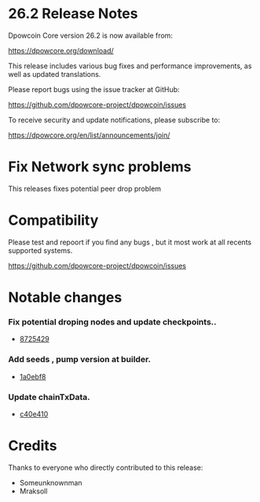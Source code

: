 26.2 Release Notes
==================

Dpowcoin Core version 26.2 is now available from:

  <https://dpowcore.org/download/>

This release includes various bug fixes and performance
improvements, as well as updated translations.

Please report bugs using the issue tracker at GitHub:

  <https://github.com/dpowcore-project/dpowcoin/issues>

To receive security and update notifications, please subscribe to:

  <https://dpowcore.org/en/list/announcements/join/>


Fix Network sync problems
==============

This releases fixes potential peer drop problem 

Compatibility
==============

Please test and repoort if you find any bugs , but it most work at all recents supported systems.

   <https://github.com/dpowcore-project/dpowcoin/issues>

Notable changes
===============

### Fix potential droping nodes and update checkpoints..

- [8725429](https://github.com/dpowcore-project/dpowcoin/commit/87254299efc92ef7bff01d97d9f6a7246f630969)


### Add seeds , pump version at builder.

- [1a0ebf8](https://github.com/dpowcore-project/dpowcoin/commit/1a0ebf86ed74ac974f1407f01825b427a7215437)


### Update chainTxData.

- [c40e410](https://github.com/dpowcore-project/dpowcoin/commit/c40e410b58afc98596505fd33218989394fedc15)

Credits
=======

Thanks to everyone who directly contributed to this release:

- Someunknownman
- Mraksoll
